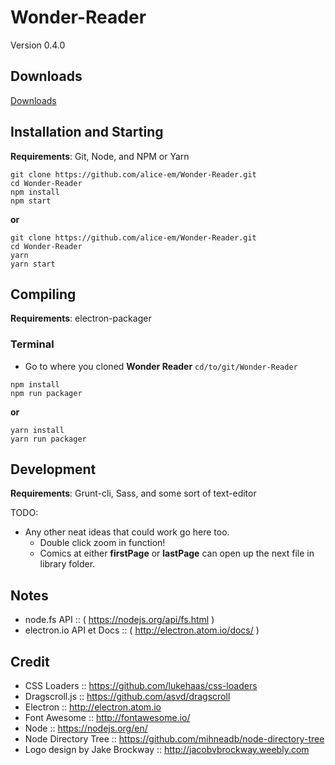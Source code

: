 # Wonder-Reader

Version 0.4.0

## Downloads

[Downloads](http://alice-em.github.io/Wonder-Reader/)

## Installation and Starting
__Requirements__: Git, Node, and NPM or Yarn

```shell
git clone https://github.com/alice-em/Wonder-Reader.git
cd Wonder-Reader
npm install
npm start
```
__or__
```shell
git clone https://github.com/alice-em/Wonder-Reader.git
cd Wonder-Reader
yarn
yarn start
```

## Compiling
__Requirements__: electron-packager

### Terminal
* Go to where you cloned __Wonder Reader__ `cd/to/git/Wonder-Reader`

````
npm install
npm run packager
````
__or__
````
yarn install
yarn run packager
````


## Development
__Requirements__: Grunt-cli, Sass, and some sort of text-editor

TODO:
* Any other neat ideas that could work go here too.
	* Double click zoom in function!
	* Comics at either __firstPage__ or __lastPage__ can open up the next file in library folder.

## Notes
* node.fs API :: ( https://nodejs.org/api/fs.html )
* electron.io API et Docs :: ( http://electron.atom.io/docs/ )

## Credit

* CSS Loaders :: https://github.com/lukehaas/css-loaders
* Dragscroll.js :: https://github.com/asvd/dragscroll
* Electron :: http://electron.atom.io
* Font Awesome :: http://fontawesome.io/
* Node :: https://nodejs.org/en/
* Node Directory Tree :: https://github.com/mihneadb/node-directory-tree
* Logo design by Jake Brockway :: http://jacobvbrockway.weebly.com
